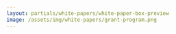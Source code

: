 ```yaml
---
layout: partials/white-papers/white-paper-box-preview
image: /assets/img/white-papers/grant-program.png
---
```

